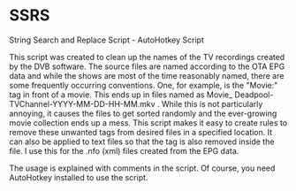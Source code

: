 # SSRS
String Search and Replace Script - AutoHotkey Script

This script was created to clean up the names of the TV recordings created by the DVB software. The source files are named according to the OTA EPG data and while the shows are most of the time reasonably named, there are some frequently occurring conventions. One, for example, is the "Movie:" tag in front of a movie. This ends up in files named as Movie_ Deadpool-TVChannel-YYYY-MM-DD-HH-MM.mkv .
While this is not particularly annoying, it causes the files to get sorted randomly and the ever-growing movie collection ends up a mess.
This script makes it easy to create rules to remove these unwanted tags from desired files in a specified location. It can also be applied to text files so that the tag is also removed inside the file. I use this for the .nfo (xml) files created from the EPG data.

The usage is explained with comments in the script. Of course, you need AutoHotkey installed to use the script.
